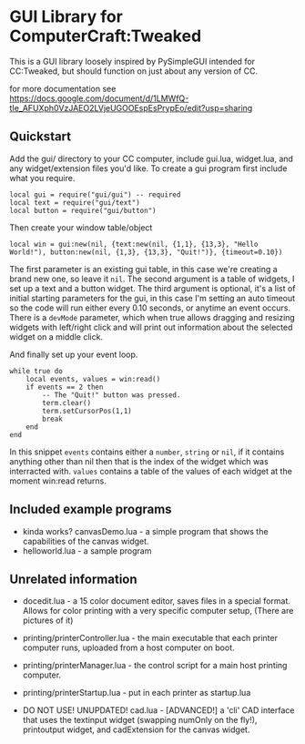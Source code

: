 # GUI Library for ComputerCraft:Tweaked

This is a GUI library loosely inspired by PySimpleGUI intended for CC:Tweaked, but should function on just about any version of CC.

for more documentation see https://docs.google.com/document/d/1LMWfQ-tIe_AFUXph0VzJAEO2LVjeUGOOEspEsPrypEo/edit?usp=sharing

## Quickstart

Add the gui/ directory to your CC computer, include gui.lua, widget.lua, and any widget/extension files you'd like. To create a gui program first include what you require.

    local gui = require("gui/gui") -- required
    local text = require("gui/text")
    local button = require("gui/button")

Then create your window table/object

    local win = gui:new(nil, {text:new(nil, {1,1}, {13,3}, "Hello World!"), button:new(nil, {1,3}, {13,3}, "Quit!")}, {timeout=0.10})

The first parameter is an existing gui table, in this case we're creating a brand new one, so leave it `nil`. The second argument is a table of widgets, I set up a text and a button widget. The third argument is optional, it's a list of initial starting parameters for the gui, in this case I'm setting an auto timeout so the code will run either every 0.10 seconds, or anytime an event occurs. There is a `devMode` parameter, which when true allows dragging and resizing widgets with left/right click and will print out information about the selected widget on a middle click.

And finally set up your event loop.

    while true do
        local events, values = win:read()
        if events == 2 then
            -- The "Quit!" button was pressed.
            term.clear()
            term.setCursorPos(1,1)
            break
        end
    end

In this snippet `events` contains either a `number`, `string` or `nil`, if it contains anything other than nil then that is the index of the widget which was interracted with. `values` contains a table of the values of each widget at the moment win:read returns.

## Included example programs

* kinda works? canvasDemo.lua - a simple program that shows the capabilities of the canvas widget.
* helloworld.lua - a sample program

## Unrelated information

* docedit.lua - a 15 color document editor, saves files in a special format. Allows for color printing with a very specific computer setup, (There are pictures of it)
* printing/printerController.lua - the main executable that each printer computer runs, uploaded from a host computer on boot.
* printing/printerManager.lua - the control script for a main host printing computer.
* printing/printerStartup.lua - put in each printer as startup.lua


* DO NOT USE! UNUPDATED! cad.lua - [ADVANCED!] a 'cli' CAD interface that uses the textinput widget (swapping numOnly on the fly!), printoutput widget, and cadExtension for the canvas widget.